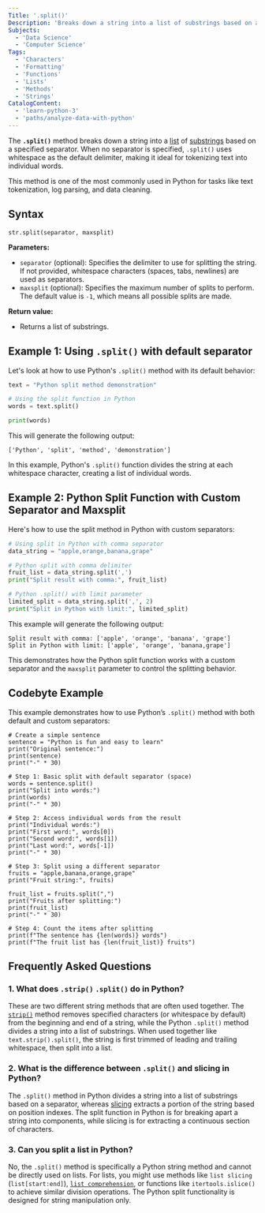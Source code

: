 ```yaml
---
Title: '.split()'
Description: 'Breaks down a string into a list of substrings based on a specified separator.'
Subjects:
  - 'Data Science'
  - 'Computer Science'
Tags:
  - 'Characters'
  - 'Formatting'
  - 'Functions'
  - 'Lists'
  - 'Methods'
  - 'Strings'
CatalogContent:
  - 'learn-python-3'
  - 'paths/analyze-data-with-python'
---
```


The **`.split()`** method breaks down a string into a [list](https://www.codecademy.com/resources/docs/python/lists) of [substrings](https://www.codecademy.com/resources/docs/python/substrings) based on a specified separator. When no separator is specified, `.split()` uses whitespace as the default delimiter, making it ideal for tokenizing text into individual words.

This method is one of the most commonly used in Python for tasks like text tokenization, log parsing, and data cleaning.

## Syntax

```pseudo
str.split(separator, maxsplit)
```

**Parameters:**

- `separator` (optional): Specifies the delimiter to use for splitting the string. If not provided, whitespace characters (spaces, tabs, newlines) are used as separators.
- `maxsplit` (optional): Specifies the maximum number of splits to perform. The default value is `-1`, which means all possible splits are made.

**Return value:**

- Returns a list of substrings.

## Example 1: Using `.split()` with default separator

Let's look at how to use Python's `.split()` method with its default behavior:

```py
text = "Python split method demonstration"

# Using the split function in Python
words = text.split()

print(words)
```

This will generate the following output:

```shell
['Python', 'split', 'method', 'demonstration']
```

In this example, Python's `.split()` function divides the string at each whitespace character, creating a list of individual words.

## Example 2: Python Split Function with Custom Separator and Maxsplit

Here's how to use the split method in Python with custom separators:

```py
# Using split in Python with comma separator
data_string = "apple,orange,banana,grape"

# Python split with comma delimiter
fruit_list = data_string.split(',')
print("Split result with comma:", fruit_list)

# Python .split() with limit parameter
limited_split = data_string.split(',', 2)
print("Split in Python with limit:", limited_split)
```

This example will generate the following output:

```shell
Split result with comma: ['apple', 'orange', 'banana', 'grape']
Split in Python with limit: ['apple', 'orange', 'banana,grape']
```

This demonstrates how the Python split function works with a custom separator and the `maxsplit` parameter to control the splitting behavior.

## Codebyte Example

This example demonstrates how to use Python’s `.split()` method with both default and custom separators:

```codebyte/python
# Create a simple sentence
sentence = "Python is fun and easy to learn"
print("Original sentence:")
print(sentence)
print("-" * 30)

# Step 1: Basic split with default separator (space)
words = sentence.split()
print("Split into words:")
print(words)
print("-" * 30)

# Step 2: Access individual words from the result
print("Individual words:")
print("First word:", words[0])
print("Second word:", words[1])
print("Last word:", words[-1])
print("-" * 30)

# Step 3: Split using a different separator
fruits = "apple,banana,orange,grape"
print("Fruit string:", fruits)

fruit_list = fruits.split(",")
print("Fruits after splitting:")
print(fruit_list)
print("-" * 30)

# Step 4: Count the items after splitting
print(f"The sentence has {len(words)} words")
print(f"The fruit list has {len(fruit_list)} fruits")
```

## Frequently Asked Questions

### 1. What does `.strip()` `.split()` do in Python?

These are two different string methods that are often used together. The [`strip()`](https://www.codecademy.com/resources/docs/python/strings/strip) method removes specified characters (or whitespace by default) from the beginning and end of a string, while the Python `.split()` method divides a string into a list of substrings. When used together like `text.strip().split()`, the string is first trimmed of leading and trailing whitespace, then split into a list.

### 2. What is the difference between `.split()` and slicing in Python?

The `.split()` method in Python divides a string into a list of substrings based on a separator, whereas [slicing](https://www.codecademy.com/resources/docs/python/built-in-functions/slice) extracts a portion of the string based on position indexes. The split function in Python is for breaking apart a string into components, while slicing is for extracting a continuous section of characters.

### 3. Can you split a list in Python?

No, the `.split()` method is specifically a Python string method and cannot be directly used on lists. For lists, you might use methods like `list slicing` (`list[start:end]`), [`list comprehension`](https://www.codecademy.com/resources/docs/python/list-comprehension), or functions like `itertools.islice()` to achieve similar division operations. The Python split functionality is designed for string manipulation only.
